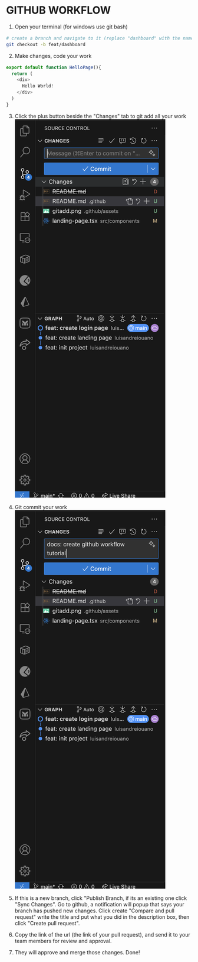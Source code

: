 # GITHUB WORKFLOW
1. Open your terminal (for windows use git bash)

```bash
# create a branch and navigate to it (replace "dashboard" with the name of the branch you are working on)
git checkout -b feat/dashboard
```

2. Make changes, code your work
```javascript
export default function HelloPage(){
  return (
    <div>
      Hello World!
    </div>
  )
}
```

3. Click the plus button beside the "Changes" tab to git add all your work
![Screens](./assets/gitadd.png)

4. Git commit your work
![Screens](./assets/gitcommit.png)

5. If this is a new branch, click "Publish Branch, if its an existing one click "Sync Changes". Go to github, a notification will popup that says your branch has pushed new changes. Click create "Compare and pull request" write the title and put what you did in the description box, then click "Create pull request".

6. Copy the link of the url (the link of your pull request), and send it to your team members for review and approval.

7. They will approve and merge those changes. Done!
